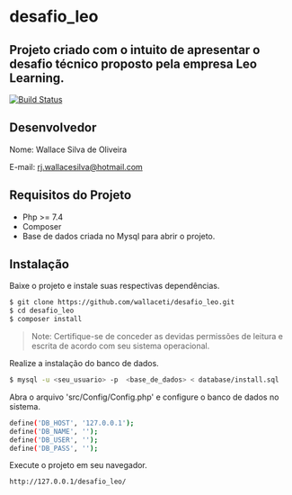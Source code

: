 # desafio_leo

## Projeto criado com o intuito de apresentar o desafio técnico proposto pela empresa Leo Learning.

[![Build Status](https://travis-ci.org/joemccann/dillinger.svg?branch=master)](https://travis-ci.org/joemccann/dillinger)

## Desenvolvedor

Nome: Wallace Silva de Oliveira

E-mail: rj.wallacesilva@hotmail.com

## Requisitos do Projeto

- Php >= 7.4
- Composer
- Base de dados criada no Mysql para abrir o projeto.

## Instalação

Baixe o projeto e instale suas respectivas dependências.

```sh
$ git clone https://github.com/wallaceti/desafio_leo.git
$ cd desafio_leo
$ composer install
```

> Note: Certifique-se de conceder as devidas permissões de leitura e escrita de acordo com seu sistema operacional.

Realize a instalação do banco de dados.

```sh
$ mysql -u <seu_usuario> -p  <base_de_dados> < database/install.sql
```

Abra o arquivo 'src/Config/Config.php' e configure o banco de dados no sistema.

```sh
define('DB_HOST', '127.0.0.1');
define('DB_NAME', '');
define('DB_USER', '');
define('DB_PASS', '');
```

Execute o projeto em seu navegador.

```sh
http://127.0.0.1/desafio_leo/
```